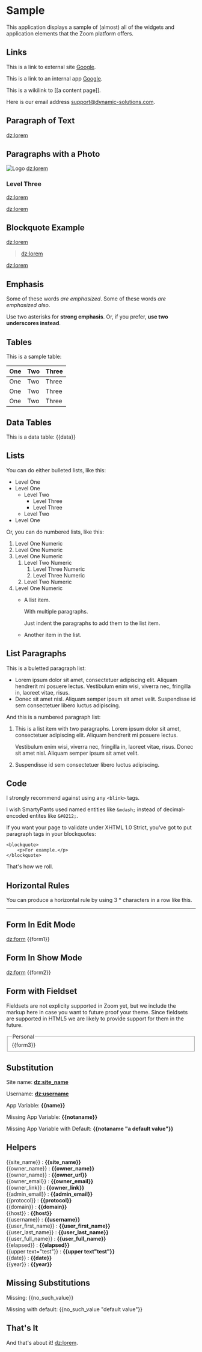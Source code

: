 Sample
====
This application displays a sample of (almost) all of the widgets and application elements that the Zoom platform offers.

Links
----
This is a link to external site [Google](http://www.google.com).

This is a link to an internal app [Google](/home).

This is a wikilink to [[a content page]].

Here is our email address <support@dynamic-solutions.com>.

Paragraph of Text
----
<dz:lorem>

Paragraphs with a Photo
----

![Logo](http://upload.wikimedia.org/wikipedia/commons/thumb/f/f5/Einstein_1921_portrait2.jpg/192px-Einstein_1921_portrait2.jpg) <dz:lorem>

### Level Three

<dz:lorem>

<dz:lorem>

Blockquote Example
----

<dz:lorem>

> <dz:lorem>

<dz:lorem>


Emphasis
----

Some of these words *are emphasized*.
Some of these words _are emphasized also_.

Use two asterisks for **strong emphasis**.
Or, if you prefer, __use two underscores instead__.

Tables
----
This is a sample table:

One   | Two   | Three
----- | ----- | -------
One   | Two   | Three
One   | Two   | Three
One   | Two   | Three

Data Tables
----
This is a data table:
{{data}}

Lists
----

You can do either bulleted lists, like this:

* Level One
* Level One
    * Level Two
        * Level Three
        * Level Three
    * Level Two
* Level One

Or, you can do numbered lists, like this:

1. Level One Numeric
1. Level One Numeric
1. Level One Numeric
    1. Level Two Numeric
        1. Level Three Numeric
        1. Level Three Numeric
    1. Level Two Numeric
1. Level One Numeric
    * A list item.

        With multiple paragraphs.

        Just indent the paragraphs to add them to the list item.

    * Another item in the list.


List Paragraphs
----
This is a buletted paragraph list:

*   Lorem ipsum dolor sit amet, consectetuer adipiscing elit.
    Aliquam hendrerit mi posuere lectus. Vestibulum enim wisi,
    viverra nec, fringilla in, laoreet vitae, risus.
*   Donec sit amet nisl. Aliquam semper ipsum sit amet velit.
    Suspendisse id sem consectetuer libero luctus adipiscing.

And this is a numbered paragraph list:

1.  This is a list item with two paragraphs. Lorem ipsum dolor
    sit amet, consectetuer adipiscing elit. Aliquam hendrerit
    mi posuere lectus.

    Vestibulum enim wisi, viverra nec, fringilla in, laoreet
    vitae, risus. Donec sit amet nisl. Aliquam semper ipsum
    sit amet velit.

2.  Suspendisse id sem consectetuer libero luctus adipiscing.


Code
----
I strongly recommend against using any `<blink>` tags.

I wish SmartyPants used named entities like `&mdash;`
instead of decimal-encoded entites like `&#8212;`.


If you want your page to validate under XHTML 1.0 Strict,
you've got to put paragraph tags in your blockquotes:

    <blockquote>
        <p>For example.</p>
    </blockquote>

That's how we roll.

Horizontal Rules
----
You can produce a horizontal rule by using 3 * characters in a row like this.
***

Form In Edit Mode
----

<dz:form>
    {{form1}}
</form>

Form In Show Mode
----
<dz:form>
    {{form2}}
</form>


Form with Fieldset
----
Fieldsets are not explicity supported in Zoom yet, but we include the markup here in case
you want to future proof your theme.  Since fieldsets are supported in HTML5 we are likely
to provide support for them in the future.

<form>
  <fieldset>
     <legend>Personal</legend>
     {{form3}}
  </fieldset>
</form>

Substitution
----

Site name: **<dz:site_name>**

Username: **<dz:username>**

App Variable: **{{name}}**

Missing App Variable: **{{notaname}}**

Missing App Variable with Default: **{{notaname "a default value"}}**


Helpers
----
&lcub;&lcub;site_name&rcub;&rcub; : **{{site_name}}**  
&lcub;&lcub;owner_name&rcub;&rcub; : **{{owner_name}}**  
&lcub;&lcub;owner_name&rcub;&rcub; : **{{owner_url}}**  
&lcub;&lcub;owner_email&rcub;&rcub; : **{{owner_email}}**  
&lcub;&lcub;owner_link&rcub;&rcub; : **{{owner_link}}**  
&lcub;&lcub;admin_email&rcub;&rcub; : **{{admin_email}}**  
&lcub;&lcub;protocol&rcub;&rcub; : **{{protocol}}**  
&lcub;&lcub;domain&rcub;&rcub; : **{{domain}}**  
&lcub;&lcub;host&rcub;&rcub; : **{{host}}**  
&lcub;&lcub;username&rcub;&rcub; : **{{username}}**  
&lcub;&lcub;user_first_name&rcub;&rcub; : **{{user_first_name}}**  
&lcub;&lcub;user_last_name&rcub;&rcub; : **{{user_last_name}}**  
&lcub;&lcub;user_full_name&rcub;&rcub; : **{{user_full_name}}**  
&lcub;&lcub;elapsed&rcub;&rcub; : **{{elapsed}}**  
&lcub;&lcub;upper text="test"&rcub;&rcub; : **{{upper text"test"}}**  
&lcub;&lcub;date&rcub;&rcub; : **{{date}}**  
&lcub;&lcub;year&rcub;&rcub; : **{{year}}**  


Missing Substitutions
----
Missing: {{no_such_value}}

Missing with default: {{no_such_value "default value"}}



That's It
----
And that's about it!  <dz:lorem>.

